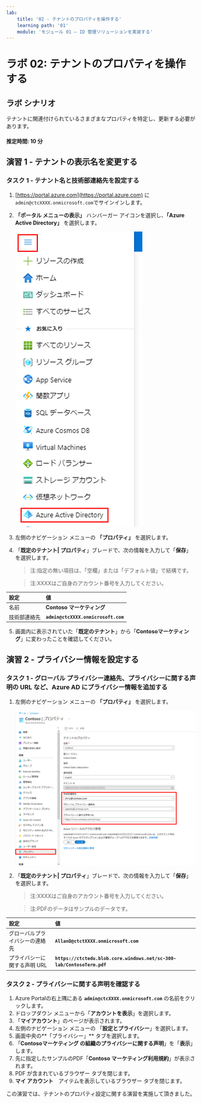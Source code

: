 ```yaml
---
lab:
    title: '02 - テナントのプロパティを操作する'
    learning path: '01'
    module: 'モジュール 01 – ID 管理ソリューションを実装する'
---
```


# ラボ 02: テナントのプロパティを操作する

## ラボ シナリオ

テナントに関連付けられているさまざまなプロパティを特定し、更新する必要があります。

#### 推定時間: 10 分

## 演習 1 - テナントの表示名を変更する

### タスク 1 - テナント名と技術部連絡先を設定する

1. [https://portal.azure.com](https://portal.azure.com) に`admin@ctcXXXX.onmicrosoft.com`でサインインします。

2. **「ポータル メニューの表示」** ハンバーガー アイコンを選択し、**「Azure Active Directory」** を選択します。

    ![「Azure Active Directory」が選択された Azure portal メニュー](./media/azure-portal-menu-aad.png)

3. 左側のナビゲーション メニューの **「プロパティ」** を選択します。

4. 「**既定のテナント| プロパティ**」ブレードで、次の情報を入力して「**保存**」を選択します。

    > 注:指定の無い項目は、「空欄」または「デフォルト値」で結構です。

    > 注:XXXXはご自身のアカウント番号を入力してください。

| **設定** | **値** |
| :--- | :--- |
| 名前 | **Contoso マーケティング** |
| 技術部連絡先 | **`admin@ctcXXXX.onmicrosoft.com`** |

5. 画面内に表示されていた「**既定のテナント**」から「**Contosoマーケティング**」に変わったことを確認してください。

      

## 演習 2 - プライバシー情報を設定する

### タスク 1 - グローバル プライバシー連絡先、プライバシーに関する声明の URL など、Azure AD にプライバシー情報を追加する

1. 左側のナビゲーション メニューの **「プロパティ」** を選択します。

    ![「技術部連絡先」、「グローバル プライバシー連絡先」、「プライバシーに関する声明」の各ボックスが強調表示されている、テナントのプロパティを表示する画面イメージ](./media/properties-area.png)

1. 「**既定のテナント| プロパティ**」ブレードで、次の情報を入力して「**保存**」を選択します。

    > 注:XXXXはご自身のアカウント番号を入力してください。

    > 注:PDFのデータはサンプルのデータです。

| **設定**                       | **値**                                                       |
| :----------------------------- | :----------------------------------------------------------- |
| グローバルプライバシーの連絡先 | **`AllanD@ctctXXXX.onmicrosoft.com`**                        |
| プライバシーに関する声明 URL   | **`https://ctctedu.blob.core.windows.net/sc-300-lab/ContosoTerm.pdf`** |



### タスク 2 - プライバシーに関する声明を確認する

1. Azure Portalの右上隅にある **`admin@ctcXXXX.onmicrosoft.com`** の名前をクリックします。
1. ドロップダウン メニューから「**アカウントを表示**」を選択します。
1. 「**マイアカウント**」のページが表示されます。
1. 左側のナビゲーション メニューの 「**設定とプライバシー**」を選択します。
1. 画面中央の**「プライバシー」** タブを選択します。
1. 「**Contosoマーケティング の組織のプライバシーに関する声明**」を「**表示**」します。
1. 先に指定したサンプルのPDF「**Contoso マーケティング利用規約**」が表示されます。
1. PDF が含まれているブラウザー タブを閉じます。
1. **マイ アカウント**　アイテムを表示しているブラウザー タブを閉じます。



この演習では、テナントのプロパティ設定に関する演習を実施して頂きました。
